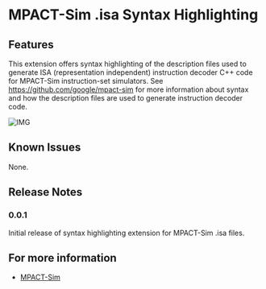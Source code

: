 # MPACT-Sim .isa Syntax Highlighting

## Features

This extension offers syntax highlighting of the description files used to
generate ISA (representation independent) instruction decoder C++ code for
MPACT-Sim instruction-set simulators. See https://github.com/google/mpact-sim
for more information about syntax and how the description files are used to
generate instruction decoder code.

![IMG](https://github.com/google/mpact-sim/raw/HEAD/decoder/vscode/isa/images/isa.png)

## Known Issues

None.

## Release Notes

### 0.0.1

Initial release of syntax highlighting extension for MPACT-Sim .isa files.

## For more information

*   [MPACT-Sim](https://github.com/google/mpact-sim)
